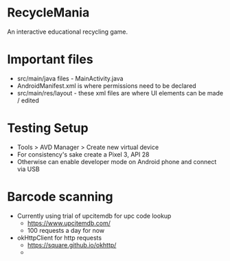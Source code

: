 # RecycleMania
An interactive educational recycling game.

# Important files
- src/main/java files - MainActivity.java 
- AndroidManifest.xml is where permissions need to be declared
- src/main/res/layout - these xml files are where UI elements can be made / edited

# Testing Setup
- Tools > AVD Manager > Create new virtual device
- For consistency's sake create a Pixel 3, API 28 
- Otherwise can enable developer mode on Android phone and connect via USB

# Barcode scanning 
- Currently using trial of upcitemdb for upc code lookup
    - https://www.upcitemdb.com/ 
    - 100 requests a day for now
- okHttpClient for http requests 
    - https://square.github.io/okhttp/
    -